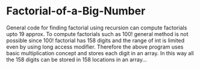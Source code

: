 # Factorial-of-a-Big-Number
General code for finding factorial using recursion can compute factorials upto 19 approx. To compute factorials such as 100! general method is not possible since 100! factorial has 158 digits and the range of int is limited even by using long access modifier.
Therefore the above program uses basic multiplication concept and stores each digit in an array. In this way all the 158 digits can be stored in 158 locations in an array...

